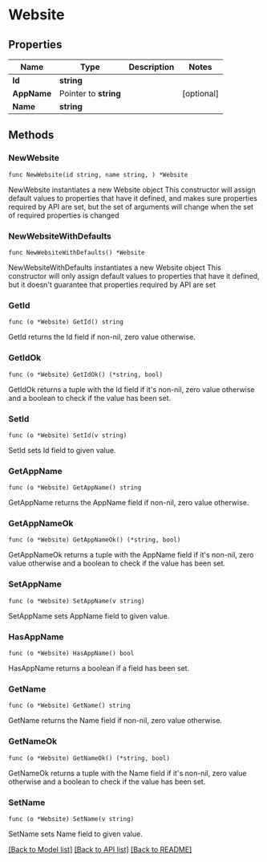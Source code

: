 # Website

## Properties

Name | Type | Description | Notes
------------ | ------------- | ------------- | -------------
**Id** | **string** |  | 
**AppName** | Pointer to **string** |  | [optional] 
**Name** | **string** |  | 

## Methods

### NewWebsite

`func NewWebsite(id string, name string, ) *Website`

NewWebsite instantiates a new Website object
This constructor will assign default values to properties that have it defined,
and makes sure properties required by API are set, but the set of arguments
will change when the set of required properties is changed

### NewWebsiteWithDefaults

`func NewWebsiteWithDefaults() *Website`

NewWebsiteWithDefaults instantiates a new Website object
This constructor will only assign default values to properties that have it defined,
but it doesn't guarantee that properties required by API are set

### GetId

`func (o *Website) GetId() string`

GetId returns the Id field if non-nil, zero value otherwise.

### GetIdOk

`func (o *Website) GetIdOk() (*string, bool)`

GetIdOk returns a tuple with the Id field if it's non-nil, zero value otherwise
and a boolean to check if the value has been set.

### SetId

`func (o *Website) SetId(v string)`

SetId sets Id field to given value.


### GetAppName

`func (o *Website) GetAppName() string`

GetAppName returns the AppName field if non-nil, zero value otherwise.

### GetAppNameOk

`func (o *Website) GetAppNameOk() (*string, bool)`

GetAppNameOk returns a tuple with the AppName field if it's non-nil, zero value otherwise
and a boolean to check if the value has been set.

### SetAppName

`func (o *Website) SetAppName(v string)`

SetAppName sets AppName field to given value.

### HasAppName

`func (o *Website) HasAppName() bool`

HasAppName returns a boolean if a field has been set.

### GetName

`func (o *Website) GetName() string`

GetName returns the Name field if non-nil, zero value otherwise.

### GetNameOk

`func (o *Website) GetNameOk() (*string, bool)`

GetNameOk returns a tuple with the Name field if it's non-nil, zero value otherwise
and a boolean to check if the value has been set.

### SetName

`func (o *Website) SetName(v string)`

SetName sets Name field to given value.



[[Back to Model list]](../README.md#documentation-for-models) [[Back to API list]](../README.md#documentation-for-api-endpoints) [[Back to README]](../README.md)


